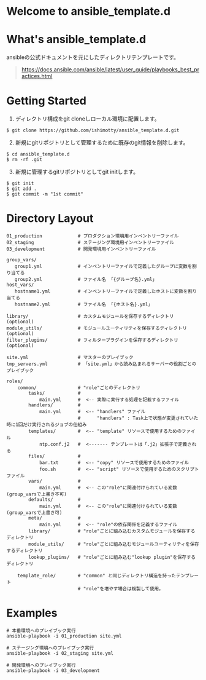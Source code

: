 # Welcome to ansible_template.d

# What's ansible_template.d
ansibleの公式ドキュメントを元にしたディレクトリテンプレートです。
> https://docs.ansible.com/ansible/latest/user_guide/playbooks_best_practices.html

# Getting Started
1. ディレクトリ構成をgit cloneしローカル環境に配置します。
```
$ git clone https://github.com/ishimotty/ansible_template.d.git
``` 

2. 新規にgitリポジトリとして管理するために既存のgit情報を削除します。
```
$ cd ansible_template.d
$ rm -rf .git
```

3. 新規に管理するgitリポジトリとしてgit initします。
```
$ git init
$ git add .
$ git commit -m "1st commit"
```

# Directory Layout
```
01_production             # プロダクション環境用インベントリーファイル
02_staging                # ステージング環境用インベントリーファイル
03_development            # 開発環境用インベントリーファイル

group_vars/
   group1.yml             # インベントリーファイルで定義したグループに変数を割り当てる
   group2.yml             # ファイル名 「{グループ名}.yml」
host_vars/
   hostname1.yml          # インベントリーファイルで定義したホストに変数を割り当てる
   hostname2.yml          # ファイル名 「{ホスト名}.yml」

library/                  # カスタムモジュールを保存するディレクトリ (optional)
module_utils/             # モジュールユーティリティを保存するディレクトリ (optional)
filter_plugins/           # フィルタープラグインを保存するディレクトリ (optional)

site.yml                  # マスターのプレイブック
tmp_servers.yml           # 「site.yml」から読み込まれるサーバーの役割ごとのプレイブック

roles/
    common/               # "role"ごとのディレクトリ
        tasks/            #
            main.yml      #  <-- 実際に実行する処理を記載するファイル
        handlers/         #
            main.yml      #  <-- "handlers" ファイル
                          #      "handlers" : Task上で状態が変更されていた時に1回だけ実行されるジョブの仕組み
        templates/        #  <-- "template" リソースで使用するためのファイル
            ntp.conf.j2   #  <------- テンプレートは「.j2」拡張子で定義される
        files/            #
            bar.txt       #  <-- "copy" リソースで使用するためのファイル
            foo.sh        #  <-- "script" リソースで使用するためのスクリプトファイル
        vars/             #
            main.yml      #  <-- この"role"に関連付けられている変数(group_varsで上書き不可)
        defaults/         #
            main.yml      #  <-- この"role"に関連付けられている変数(group_varsで上書き可)
        meta/             #
            main.yml      #  <-- "role"の依存関係を定義するファイル
        library/          # "role"ごとに組み込むカスタムモジュールを保存するディレクトリ
        module_utils/     # "role"ごとに組み込むモジュールユーティリティを保存するディレクトリ
        lookup_plugins/   # "role"ごとに組み込む"lookup plugin"を保存するディレクトリ

    template_role/        # "common" と同じディレクトリ構造を持ったテンプレート
                          # "role"を増やす場合は複製して使用。
```

# Examples
```
# 本番環境へのプレイブック実行
ansible-playbook -i 01_production site.yml

# ステージング環境へのプレイブック実行
ansible-playbook -i 02_staging site.yml

# 開発環境へのプレイブック実行
ansible-playbook -i 03_development
```
